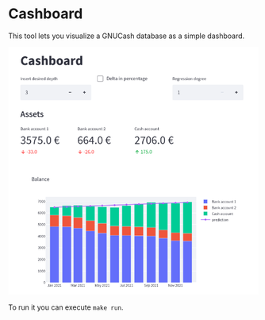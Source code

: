 # Cashboard

This tool lets you visualize a GNUCash database as a simple dashboard.

![Home](docs/home.png)

To run it you can execute `make run`.